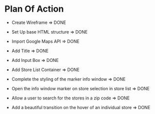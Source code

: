 # Plan Of Action

- Create Wireframe => DONE

- Set Up base HTML structure => DONE

- Import Google Maps API => DONE

- Add Title => DONE

- Add Input Box => DONE

- Add Store List Container => DONE



- Complete the styling of the marker info window => DONE

- Open the info window marker on store selection in store list => DONE

- Allow a user to search for the stores in a zip code => DONE

- Add a beautiful transition on the hover of an individual store => DONE
